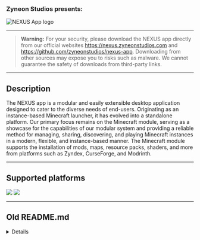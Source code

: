 ### Zyneon Studios presents:
![NEXUS App logo](https://i.ibb.co/McFGPDL/Logo-normal.png)

---

> **Warning:** For your security, please download the NEXUS app directly from our official websites https://nexus.zyneonstudios.com and https://github.com/zyneonstudios/nexus-app. Downloading from other sources may expose you to risks such as malware. We cannot guarantee the safety of downloads from third-party links.

---

## Description
The NEXUS app is a modular and easily extensible desktop application designed to cater to the diverse needs of end-users. Originating as an instance-based Minecraft launcher, it has evolved into a standalone platform. Our primary focus remains on the Minecraft module, serving as a showcase for the capabilities of our modular system and providing a reliable method for managing, sharing, discovering, and playing Minecraft instances in a modern, flexible, and instance-based manner. The Minecraft module supports the installation of mods, maps, resource packs, shaders, and more from platforms such as Zyndex, CurseForge, and Modrinth.

---

## Supported platforms
![](https://i.ibb.co/FK4LNHm/platforms.png)
[<img src="https://i.ibb.co/nBLzRMT/download.png">](https://github.com/zyneonstudios/nexus-app/releases/latest)

---

## Old README.md
<details>
    Download the Zyneon Application from https://github.com/zyneonstudios/nexus-app/releases and https://nexus.zyneonstudios.com/application only! All other sources are not verified and we assume no liability!

---
![Zyneon Application logo and text](https://i.ibb.co/tsKhXtB/23.png)
by [Zyneon Studios](https://www.zyneonstudios.com). Metadata and update repository: [here](https://github.com/zyneonstudios/nexus-nex)
---
Supported platforms:
![Zyneon Application logo and text](https://i.ibb.co/FK4LNHm/platforms.png)
---
# Description
The Zyneon Application allows you to create, launch, manage, download and share Minecraft instances and modpacks. It supports a variety of Minecraft versions and has integrations for CurseForge and Modrinth. Install shaders, mods, resource packs and much more in the Zyneon Application.

---
# Web version (alpha)
The application also has a version that can be easily accessed from an Internet browser. This is currently still in a very early alpha phase and is missing a lot of features.

[Click here to open web version](https://www.zyneonstudios.com/nexus/app)

---
[<img src="https://i.ibb.co/nBLzRMT/download.png">](https://github.com/zyneonstudios/nexus-app/releases/latest)

---
# Images
![Zyneon application start screen](https://i.ibb.co/GJqWk0n/start.png)
![Zyneon application general settings](https://i.ibb.co/8Xcbj6N/general.png)
![Zyneon application global settings](https://i.ibb.co/MChrbNt/global.png)
![Zyneon application profile settings](https://i.ibb.co/YcZkyf6/profile.png)
![Zyneon application instance view](https://i.ibb.co/g7v9bzt/zyneonplus.png)
![Zyneon application instance creator](https://i.ibb.co/nLv9k26/creator.png)
![Zyneon application instance content manager](https://i.ibb.co/DL16dk4/mods.png)
![Zyneon application resources page](https://i.ibb.co/ys5tdv9/resources.png)
![Zyneon application official packs](https://i.ibb.co/RchrH1j/official.png)
</details>